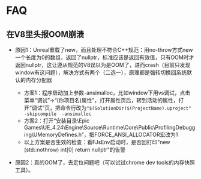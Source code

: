 # FAQ

## 在V8里头报OOM崩溃

* 原因1：Unreal重载了new，而且处理不符合C++规范：用no-throw方式new一个长度为0的数组，返回了nullptr，标准应该是返回有效值，只有OOM时才返回nullptr，这让遵从规范的V8误以为是OOM了，进而crash（目前只发现window有这问题），解决方式有两个（二选一），原理都是强转切换回系统默认的内存分配器
  - 方案1：程序启动加上参数-ansimalloc，比如window下用vs调试，点击菜单“调试”->“(你项目名)属性”，打开属性页后，转到活动的属性，打开“调试”页，把命令行改为`"$(SolutionDir)$(ProjectName).uproject" -skipcompile  -ansimalloc`
  - 方案2：打开“安装目录\Epic Games\UE_4.24\Engine\Source\Runtime\Core\Public\ProfilingDebugging\UMemoryDefines.h”，把FORCE_ANSI_ALLOCATOR宏改为1
  - 以上方案是否生效的检查：看FJsEnv启动时，是否回打印"new (std::nothrow) int[0] return nullptr"的告警
  
* 原因2：真的OOM了，去定位问题吧（可以试试chrome dev tools的内存快照工具）。